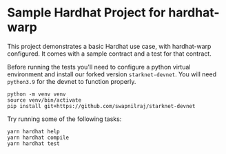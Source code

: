 # Sample Hardhat Project for hardhat-warp

This project demonstrates a basic Hardhat use case, with hardhat-warp configured. It comes with a sample contract and a test for that contract.

Before running the tests you'll need to configure a python virtual environment and install our
forked version `starknet-devnet`. You will need `python3.9` for the devnet to function properly.

```
python -m venv venv
source venv/bin/activate
pip install git+https://github.com/swapnilraj/starknet-devnet
```

Try running some of the following tasks:

```shell
yarn hardhat help
yarn hardhat compile
yarn hardhat test
```
